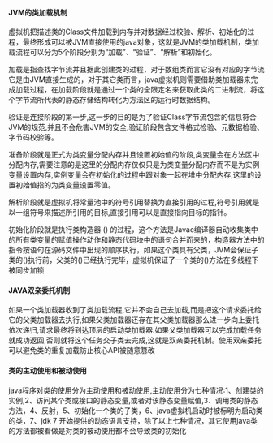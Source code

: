 #### JVM的类加载机制
虚拟机把描述类的Class文件加载到内存并对数据经过校验、解析、初始化的过程，最终形成可以被JVM直接使用的java对象，这就是JVM的类加载机制，类加载流程可以分为5个阶段分别为“加载”、“验证”、“解析”和初始化。

加载是指查找字节流并且据此创建类的过程，对于数组类而言它没有对应的字节流它是由JVM直接生成的，对于其它类而言，java虚拟机则需要借助类加载器来完成加载过程，在加载阶段就是通过一个类的全限定名来获取此类的二进制流，将这个字节流所代表的静态存储结构转化为方法区的运行时数据结构。

验证是连接阶段的第一步,这一步的目的是为了验证Class字节流包含的信息符合JVM的规范,并且不会危害JVM的安全,验证阶段包含文件格式检验、元数据检验、字节码校验等。

准备阶段就是正式为类变量分配内存并且设置初始值的阶段,类变量会在方法区中分配内存,需要注意的是这里的分配内存仅仅只是为类变量分配内存而不是为实例变量设置内存,实例变量会在初始化的过程中跟对象一起在堆中分配内存,这里的设置初始值指的为类变量设置零值。

解析阶段就是虚拟机将常量池中的符号引用替换为直接引用的过程,符号引用就是以一组符号来描述所引用的目标,直接引用可以是直接指向目标的指针。

初始化阶段就是执行类构造器 <clinit>() 的过程，这个方法是Javac编译器自动收集类中的所有类变量的赋值操作动作和静态代码块中的语句合并而来的，构造器方法中的指令按语句在源码文件中出现的顺序执行，如果这个类具有父类，JVM会保证子类的<clinit>()执行前，父类的<clinit>()已经执行完毕，虚拟机保证了一个类的<clinit>()方法在多线程下被同步加锁

#### JAVA双亲委托机制 

如果一个类加载器收到了类加载流程,它并不会自己去加载,而是把这个请求委托给它的父类加载器去执行,如果父类加载器还存在其父类加载器那么进一步向上委托依次递归,请求最终将到达顶层的启动类加载器.如果父类加载器可以完成加载任务就成功返回,否则就将这个任务交子类去完成,这就是双亲委托机制。使用双亲委托可以避免类的重复加载防止核心API被随意篡改

#### 类的主动使用和被动使用
java程序对类的使用分为主动使用和被动使用,主动使用分为七种情况:1、创建类的实例,2、访问某个类或接口的静态变量,或者对该静态变量赋值,3、调用类的静态方法，4、反射，5、初始化一个类的子类，6、java虚拟机启动时被标明为启动类的类，7、jdk 7 开始提供的动态语言支持，除了以上七种情况，其它使用java类的方法都被看做是对类的被动使用都不会导致类的初始化
